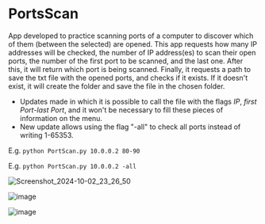 # PortsScan
App developed to practice scanning ports of a computer to discover which of them (between the selected) are opened.
This app requests how many IP addresses will be checked, the number of IP address(es) to scan their open ports, the number of the first port to be scanned, and the last one. After this, it will return which port is being scanned. Finally, it requests a path to save the txt file with the opened ports, and checks if it exists. If it doesn't exist, it will create the folder and save the file in the chosen folder.

- Updates made in which it is possible to call the file with the flags *IP*, *first Port*-*last Port*, and it won't be necessary to fill these pieces of information on the menu.
- New update allows using the flag "-all" to check all ports instead of writing 1-65353.

    
 E.g. `python PortScan.py 10.0.0.2 80-90`

 
 E.g. `python PortScan.py 10.0.0.2 -all`

![Screenshot_2024-10-02_23_26_50](https://github.com/user-attachments/assets/0e730884-c134-41ef-afde-db2837f6bb21)


![image](https://github.com/Marcelofcdantas/PortsScan/assets/65692996/ba2aa6a2-714e-4a4a-8a49-109aa7a2945c)


![image](https://github.com/Marcelofcdantas/PortsScan/assets/65692996/bb32a127-f34c-4aa7-bbf3-cc73e5555d3c)

